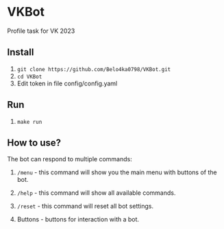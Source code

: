 # VKBot
Profile task for VK 2023

## Install

1. ```git clone https://github.com/Belo4ka0798/VKBot.git```
2. ```cd VKBot```
3. Edit token in file config/config.yaml

## Run

1. ```make run```

## How to use?

The bot can respond to multiple commands:

1. ```/menu``` - this command will show you the main menu with buttons of the bot.

2. ```/help``` - this command will show all available commands.

3. ```/reset``` - this command will reset all bot settings.

4. Buttons - buttons for interaction with a bot.
